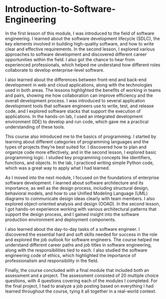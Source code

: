 # Introduction-to-Software-Engineering

In the first lesson of this module, I was introduced to the field of software engineering. I learned about the software development lifecycle (SDLC), the key elements involved in building high-quality software, and how to write clear and effective requirements. In the second lesson, I explored various approaches to software development and discovered different career opportunities within the field. I also got the chance to hear from experienced professionals, which helped me understand how different roles collaborate to develop enterprise-level software.

I also learned about the differences between front-end and back-end development in web and cloud applications, along with the technologies used in both areas. The lessons highlighted the benefits of working in teams and pairs, showing me how collaboration can improve efficiency and the overall development process. I was introduced to several application development tools that software engineers use to write, test, and release code, and I explored software stacks that support the execution of applications. In the hands-on lab, I used an integrated development environment (IDE) to develop and run code, which gave me a practical understanding of these tools.

This course also introduced me to the basics of programming. I started by learning about different categories of programming languages and the types of projects they’re best suited for. I discovered how to plan and organize code more effectively, and in the second lesson, I explored basic programming logic. I studied key programming concepts like identifiers, functions, and objects. In the lab, I practiced writing simple Python code, which was a great way to apply what I had learned.

As I moved into the next module, I focused on the foundations of enterprise software development. I learned about software architecture and its importance, as well as the design process, including structural design, behavioral models, and how to use Unified Modeling Language (UML) diagrams to communicate design ideas clearly with team members. I also explored object-oriented analysis and design (OOAD). In the second lesson, I got hands-on experience working with various architectural patterns that support the design process, and I gained insight into the software production environment and deployment components.

I also learned about the day-to-day tasks of a software engineer. I discovered the essential hard and soft skills needed for success in the role and explored the job outlook for software engineers. The course helped me understand different career paths and job titles in software engineering, along with the responsibilities tied to each. I also studied the software engineering code of ethics, which highlighted the importance of professionalism and responsibility in the field.

Finally, the course concluded with a final module that included both an assessment and a project. The assessment consisted of 20 multiple choice questions, with 4 questions covering each of the modules I completed. For the final project, I had to analyze a job posting based on everything I had learned throughout the course, tying it all together in a real-world context.


